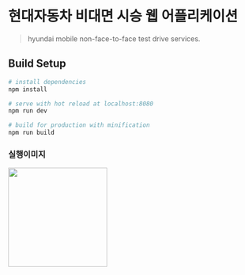 # 현대자동차 비대면 시승 웹 어플리케이션

> hyundai mobile non-face-to-face test drive services.

## Build Setup

```bash
# install dependencies
npm install

# serve with hot reload at localhost:8080
npm run dev

# build for production with minification
npm run build
```

### 실행이미지

<img src="https://user-images.githubusercontent.com/65656330/177088884-dc3b9944-84bc-4dbd-b911-e8550866aca8.png" width="200" />
